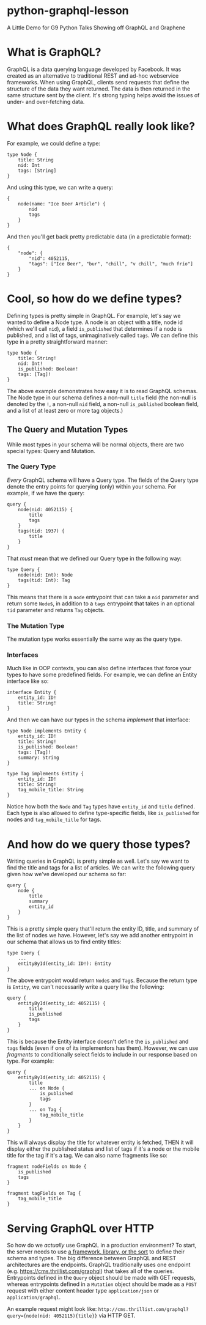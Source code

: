 # python-graphql-lesson
A Little Demo for G9 Python Talks Showing off GraphQL and Graphene

# What is GraphQL?
GraphQL is a data querying language developed by Facebook. It was created as an alternative to traditional REST and ad-hoc webservice frameworks. When using GraphQL, clients send requests that define the structure of the data they want returned. The data is then returned in the same structure sent by the client. It's strong typing helps avoid the issues of under- and over-fetching data. 

# What does GraphQL really look like?

For example, we could define a type:

```
type Node {
    title: String
    nid: Int
    tags: [String]
}
```

And using this type, we can write a query:

```
{
    node(name: "Ice Beer Article") {
        nid
        tags
    }
}
```

And then you'll get back pretty predictable data (in a predictable format):

```
{
    "node": {
        "nid": 4052115,
        "tags": ["Ice Beer", "bur", "chill", "v chill", "much frío"]
    }
}
```

# Cool, so how do we define types?
Defining types is pretty simple in GraphQL. For example, let's say we wanted to define a Node type. A node is an object with a title, node id (which we'll call `nid`), a field `is_published` that determines if a node is published, and a list of tags, unimaginatively called `tags`. We can define this type in a pretty straightforward manner:

```
type Node {
    title: String!
    nid: Int!
    is_published: Boolean!
    tags: [Tag]!
}
```

The above example demonstrates how easy it is to read GraphQL schemas. The Node type in our schema defines a non-null `title` field (the non-null is denoted by the `!`, a non-null `nid` field, a non-null `is_published` boolean field, and a list of at least zero or more tag objects.) 

## The Query and Mutation Types
While most types in your schema will be normal objects, there are two special types: Query and Mutation.

### The Query Type
_Every_ GraphQL schema will have a Query type. The fields of the Query type denote the entry points for querying (only) within your schema. For example, if we have the query:

```
query {
    node(nid: 4052115) {
        title
        tags
    }
    tags(tid: 1937) {
        title
    }
}
```

That _*must*_ mean that we defined our Query type in the following way:

```
type Query {
    node(nid: Int): Node
    tags(tid: Int): Tag
}
```

This means that there is a `node` entrypoint that can take a `nid` parameter and return some `Node`s, in addition to a `tags` entrypoint that takes in an optional `tid` parameter and returns `Tag` objects.

### The Mutation Type
The mutation type works essentially the same way as the query type.

### Interfaces
Much like in OOP contexts, you can also define interfaces that force your types to have some predefined fields. For example, we can define an Entity interface like so:

```
interface Entity {
    entity_id: ID!
    title: String!
}
```

And then we can have our types in the schema _implement_ that interface:

```
type Node implements Entity {
    entity_id: ID!
    title: String!
    is_published: Boolean!
    tags: [Tag]!
    summary: String
}

type Tag implements Entity {
    entity_id: ID!
    title: String!
    tag_mobile_title: String
}
```

Notice how both the `Node` and `Tag` types have `entity_id` and `title` defined. Each type is also allowed to define type-specific fields, like `is_published` for nodes and `tag_mobile_title` for tags. 

# And how do we query those types?
Writing queries in GraphQL is pretty simple as well. Let's say we want to find the title and tags for a list of articles. We can write the following query given how we've developed our schema so far:

```
query {
    node {
        title
        summary
        entity_id
    }
}
```

This is a pretty simple query that'll return the entity ID, title, and summary of the list of nodes we have. However, let's say we add another entrypoint in our schema that allows us to find entity titles:

```
type Query {
    ...
    entityById(entity_id: ID!): Entity
}
```

The above entrypoint would return `Node`s and `Tag`s. Because the return type is `Entity`, we can't necessarily write a query like the following:

```
query {
    entityById(entity_id: 4052115) {
        title
        is_published
        tags
    }
}
```

This is because the Entity interface doesn't define the `is_published` and `tags` fields (even if one of its implementors has them). However, we can use _fragments_ to conditionally select fields to include in our response based on type. For example:

```
query {
    entityById(entity_id: 4052115) {
        title
        ... on Node {
            is_published
            tags
        }
        ... on Tag {
            tag_mobile_title
        }
    }
}
```

This will always display the title for whatever entity is fetched, THEN it will display either the published status and list of tags if it's a node or the mobile title for the tag if it's a tag. We can also name fragments like so:

```
fragment nodeFields on Node {
    is_published
    tags
}

fragment tagFields on Tag {
    tag_mobile_title
}
```

# Serving GraphQL over HTTP

So how do we _actually_ use GraphQL in a production environment? To start, the server needs to use [a framework, library, or the sort](http://graphql.org/code/) to define their schema and types. The big difference between GraphQL and REST architectures are the endpoints. GraphQL traditionally uses one endpoint (e.g. https://cms.thrillist.com/graphql) that takes all of the queries. Entrypoints defined in the `Query` object should be made with GET requests, whereas entrypoints defined in a `Mutation` object should be made as a `POST` request with either content header type `application/json` or `application/graphql`. 

An example request might look like: 
`http://cms.thrillist.com/graphql?query={node(nid: 4052115){title}}` via HTTP GET. 